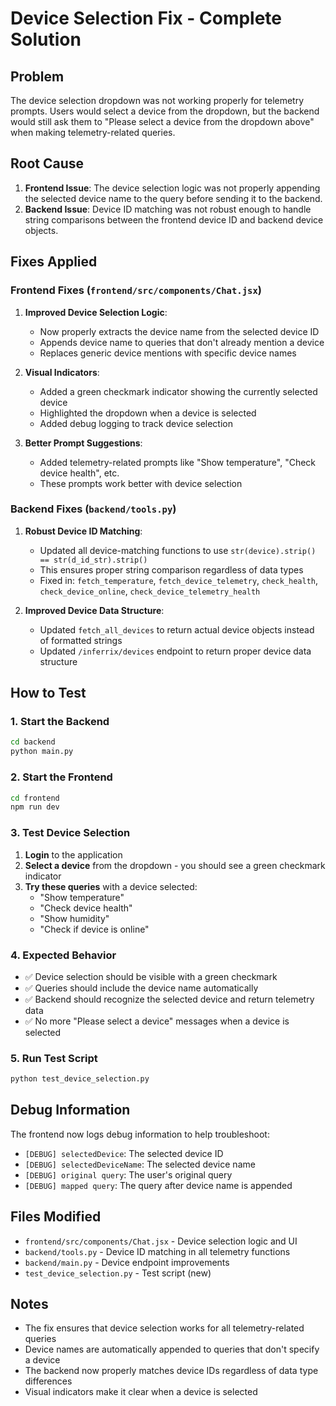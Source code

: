 # Device Selection Fix - Complete Solution

## Problem
The device selection dropdown was not working properly for telemetry prompts. Users would select a device from the dropdown, but the backend would still ask them to "Please select a device from the dropdown above" when making telemetry-related queries.

## Root Cause
1. **Frontend Issue**: The device selection logic was not properly appending the selected device name to the query before sending it to the backend.
2. **Backend Issue**: Device ID matching was not robust enough to handle string comparisons between the frontend device ID and backend device objects.

## Fixes Applied

### Frontend Fixes (`frontend/src/components/Chat.jsx`)

1. **Improved Device Selection Logic**:
   - Now properly extracts the device name from the selected device ID
   - Appends device name to queries that don't already mention a device
   - Replaces generic device mentions with specific device names

2. **Visual Indicators**:
   - Added a green checkmark indicator showing the currently selected device
   - Highlighted the dropdown when a device is selected
   - Added debug logging to track device selection

3. **Better Prompt Suggestions**:
   - Added telemetry-related prompts like "Show temperature", "Check device health", etc.
   - These prompts work better with device selection

### Backend Fixes (`backend/tools.py`)

1. **Robust Device ID Matching**:
   - Updated all device-matching functions to use `str(device).strip() == str(d_id_str).strip()`
   - This ensures proper string comparison regardless of data types
   - Fixed in: `fetch_temperature`, `fetch_device_telemetry`, `check_health`, `check_device_online`, `check_device_telemetry_health`

2. **Improved Device Data Structure**:
   - Updated `fetch_all_devices` to return actual device objects instead of formatted strings
   - Updated `/inferrix/devices` endpoint to return proper device data structure

## How to Test

### 1. Start the Backend
```bash
cd backend
python main.py
```

### 2. Start the Frontend
```bash
cd frontend
npm run dev
```

### 3. Test Device Selection
1. **Login** to the application
2. **Select a device** from the dropdown - you should see a green checkmark indicator
3. **Try these queries** with a device selected:
   - "Show temperature"
   - "Check device health"
   - "Show humidity"
   - "Check if device is online"

### 4. Expected Behavior
- ✅ Device selection should be visible with a green checkmark
- ✅ Queries should include the device name automatically
- ✅ Backend should recognize the selected device and return telemetry data
- ✅ No more "Please select a device" messages when a device is selected

### 5. Run Test Script
```bash
python test_device_selection.py
```

## Debug Information

The frontend now logs debug information to help troubleshoot:
- `[DEBUG] selectedDevice`: The selected device ID
- `[DEBUG] selectedDeviceName`: The selected device name
- `[DEBUG] original query`: The user's original query
- `[DEBUG] mapped query`: The query after device name is appended

## Files Modified
- `frontend/src/components/Chat.jsx` - Device selection logic and UI
- `backend/tools.py` - Device ID matching in all telemetry functions
- `backend/main.py` - Device endpoint improvements
- `test_device_selection.py` - Test script (new)

## Notes
- The fix ensures that device selection works for all telemetry-related queries
- Device names are automatically appended to queries that don't specify a device
- The backend now properly matches device IDs regardless of data type differences
- Visual indicators make it clear when a device is selected 